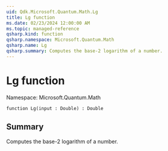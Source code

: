 ```yaml
---
uid: Qdk.Microsoft.Quantum.Math.Lg
title: Lg function
ms.date: 02/23/2024 12:00:00 AM
ms.topic: managed-reference
qsharp.kind: function
qsharp.namespace: Microsoft.Quantum.Math
qsharp.name: Lg
qsharp.summary: Computes the base-2 logarithm of a number.
---
```


# Lg function

Namespace: Microsoft.Quantum.Math

```qsharp
function Lg(input : Double) : Double
```

## Summary
Computes the base-2 logarithm of a number.
